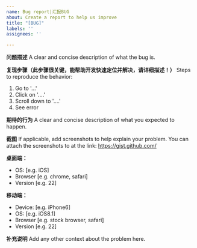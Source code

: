 ```yaml
---
name: Bug report|汇报BUG
about: Create a report to help us improve
title: "[BUG]"
labels: ''
assignees: ''

---
```


**问题描述**
A clear and concise description of what the bug is.

**复现步骤（此步骤很关键，能帮助开发快速定位并解决，请详细描述！）**
Steps to reproduce the behavior:
1. Go to '...'
2. Click on '....'
3. Scroll down to '....'
4. See error

**期待的行为**
A clear and concise description of what you expected to happen.

**截图**
If applicable, add screenshots to help explain your problem.
You can attach the screenshots to at the link: https://gist.github.com/

**桌面端：**
 - OS: [e.g. iOS]
 - Browser [e.g. chrome, safari]
 - Version [e.g. 22]

**移动端：**
 - Device: [e.g. iPhone6]
 - OS: [e.g. iOS8.1]
 - Browser [e.g. stock browser, safari]
 - Version [e.g. 22]

**补充说明**
Add any other context about the problem here.
